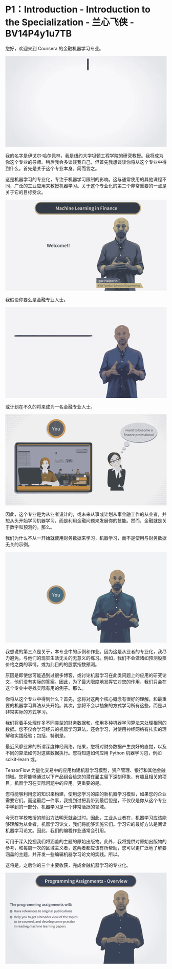 # P1：Introduction - Introduction to the Specialization - 兰心飞侠 - BV14P4y1u7TB

您好，欢迎来到 Coursera 的金融机器学习专业。

![](img/39aba54e36d14dc9c59959a5733ff879_1.png)

我的名字是伊戈尔·哈尔佩林，我是纽约大学坦顿工程学院的研究教授。我将成为你这个专业的导师。稍后我会多谈谈我自己，但首先我想谈谈你将从这个专业中得到什么。首先是关于这个专业本身。简而言之。

这是机器学习的专业化，专注于机器学习限制的影响。这与通常使用的其他课程不同，广泛的工业应用来教授机器学习。关于这个专业化的第二个非常重要的一点是关于它的目标受众。



![](img/39aba54e36d14dc9c59959a5733ff879_3.png)

我假设你要么是金融专业人士。

![](img/39aba54e36d14dc9c59959a5733ff879_5.png)

或计划在不久的将来成为一名金融专业人士。

![](img/39aba54e36d14dc9c59959a5733ff879_7.png)

因此，这个专业是为从业者设计的，或未来从事或计划从事金融工作的从业者，并想从头开始学习机器学习，而是利用金融问题来发展你的技能。然而，金融就是关于数字和预测的。那么。

我们为什么不从一开始就使用财务数据来学习，机器学习，而不是使用与财务数据无关的示例。

![](img/39aba54e36d14dc9c59959a5733ff879_9.png)

我想说的第三点是关于，本专业中的示例和作业。因为这是从业者的专业化，我尽力避免，与他们的现实生活无关的无意义的练习。例如，我们不会做诸如预测股票价格之类的事情，或为此目的的股票指数预测。

原因是即使您可能遇到过很多博客，或讨论机器学习在此类问题上的应用的研究论文，他们没有实际的答案。因此，为了最大限度地发挥它对您的作用，我们只会在这个专业中寻找实际有用的例子。那么。

你将从这个专业中得到什么？首先，您将对这两个核心概念有很好的理解，和最重要的机器学习算法从头开始。其次，您将不会以抽象的方式学习所有这些，而是​​以非常实际的方式学习。

我们将着手处理许多不同类型的财务数据和，使用多种机器学习算法来处理相同的数据。您不仅会学习经典的机器学习算法，还会学习，对使用神经网络有扎实的理解和实践经验；包括，特别是。

最近风靡业界的所谓深度神经网络。结果，您将对财务数据产生良好的直觉，以及不同的算法如何对这些数据执行。您将知道如何应用 Python 机器学习包，例如 scikit-learn 或。

TensorFlow 为量化交易中的应用构建机器学习模型，资产管理、银行和其他金融领域。您将能够通过以下产品组合给您的潜在雇主留下深刻印象，有趣且相关的项目，机器学习在实际问题中的应用。更重要的是。

您将能够利用您的知识来构建，使用您学习的库的新机器学习模型，如果您的企业需要它们。而这最后一件事，我提到过把我带到最后但是，不仅仅是你从这个专业中学到的一部分。机器学习是一个非常活跃的领域。

今天在学校教授的前沿方法明天就会过时。因此，工业从业者在，机器学习应该能够理解为从业者，机器学习论文，我们将能够实施它们。学习它的最好方法是阅读机器学习论文。因此，我们的编程作业通常会引用。

可用于深入挖掘我们将涵盖的主题的原始出版物。此外，我将提供对原始出版物的参考，和每周一次的区域主义者，这两者都应该有所帮助，您可以更广泛地了解要涵盖的主题，并开发一些编辑机器学习论文的实践。所以。

这将是，之后你的三个主要收获，完成金融机器学习的专业化。

![](img/39aba54e36d14dc9c59959a5733ff879_11.png)